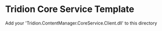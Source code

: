 # Tridion Core Service Template

Add your 'Tridion.ContentManager.CoreService.Client.dll' to this directory
